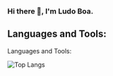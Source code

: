 ### Hi there 👋, I'm Ludo Boa.



## Languages and Tools:


Languages and Tools:

 ![Top Langs](https://github-readme-stats.vercel.app/api/top-langs/?username=Ludo-Boa&theme=tokyonight)
